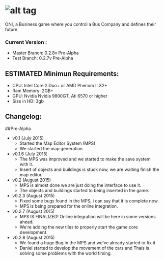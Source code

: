 ![alt tag](https://raw.github.com/dogfalo/materialize/master/images/materialize.gif)
===========

ONI, a Business game where you control a Bus Company and defines their future.

### Current Version :
  - Master Branch: 0.2.8v Pre-Alpha
  - Test Branch: 0.2.7v Pre-Alpha

## ESTIMATED Minimun Requirements:
  - CPU: Intel Core 2 Duo+ or AMD Phenom II X2+
  - Ram Memory: 2GB+
  - GPU: Nvidia Nvidia 9800GT, Ati 6570 or higher
  - Size in HD: 3gb

## Changelog:
##Pre-Alpha
- v0.1 (July 2015)
  - Started the Map Editor System (MPS)
  - We started the map generation.
- v0.1.6 (July 2015)
  - The MPS was improved and we started to make the save system with it.
  - Insert of objects and buildings is stuck now, we are waiting finish the map editor.
- v0.2 (August 2015)
  - MPS is almost done we are just doing the interface to use it.
  - The objects and buildings started to being inserted in the game.
- v0.2.3 (August 2015)
  - Fixed some bugs found in the MPS, i can say that it is complete now.
  - MPS is being prepared for the online integration.
- v0.2.7 (August 2015)
  - MPS IS FINALIZED! Online integration will be here in some versions ahead.
  - We're adding the new tiles to properly start the game core development.
- v0.2.8 (August 2015)
  - We found a huge Bug in the MPS and we've already started to fix it
  - Daniel started to develop the movement of the cars and Thaís is solving some problems with the world timing.

